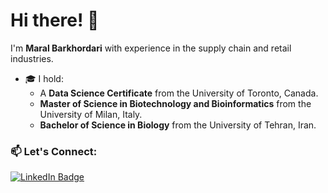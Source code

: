 # Hi there! 👋

I'm **Maral Barkhordari** with experience in the supply chain and retail industries. 

- 🎓 I hold:
  - A **Data Science Certificate** from the University of Toronto, Canada.
  - **Master of Science in Biotechnology and Bioinformatics** from the University of Milan, Italy.
  - **Bachelor of Science in Biology** from the University of Tehran, Iran.



### 📫 Let's Connect:
[![LinkedIn Badge](https://img.shields.io/badge/LinkedIn-blue?style=for-the-badge&logo=linkedin&logoColor=white)](https://www.linkedin.com/in/maral-barkhordari)  
